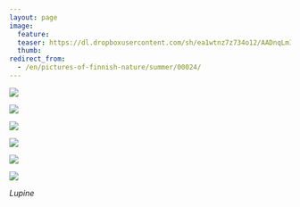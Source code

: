 ```yaml
---
layout: page
image:
  feature:
  teaser: https://dl.dropboxusercontent.com/sh/ea1wtnz7z734o12/AADnqLmISyjKrdPuKPCNppjXa/luontokuvat/kes%C3%A4/2/DSC28782-245px.jpg
  thumb:
redirect_from:
  - /en/pictures-of-finnish-nature/summer/00024/
---
```


[![](https://dl.dropboxusercontent.com/sh/ea1wtnz7z734o12/AABJULLAY7UXvImIOy-OivDIa/luontokuvat/kes%C3%A4/2/DSC28778-800px.jpg)](https://dl.dropboxusercontent.com/sh/ea1wtnz7z734o12/AAAxT4Zr4ynt5c_98Fu44nr2a/luontokuvat/kes%C3%A4/2/DSC28778.jpg)

[![](https://dl.dropboxusercontent.com/sh/ea1wtnz7z734o12/AAAfY5hpnPZ21KXsBBGCAhb7a/luontokuvat/kes%C3%A4/2/DSC28777-800px.jpg)](https://dl.dropboxusercontent.com/sh/ea1wtnz7z734o12/AABN4exMPlMUZEq6ZrxW39apa/luontokuvat/kes%C3%A4/2/DSC28777.jpg)

[![](https://dl.dropboxusercontent.com/sh/ea1wtnz7z734o12/AABdbrcoG4fnJI735M82SxW9a/luontokuvat/kes%C3%A4/2/DSC28780-800px.jpg)](https://dl.dropboxusercontent.com/sh/ea1wtnz7z734o12/AACHxLbzk6li4ql-ff87Nuywa/luontokuvat/kes%C3%A4/2/DSC28780.jpg)

[![](https://dl.dropboxusercontent.com/sh/ea1wtnz7z734o12/AADneaBySlZMtYCyxC-BE8NKa/luontokuvat/kes%C3%A4/2/DSC28782-800px.jpg)](https://dl.dropboxusercontent.com/sh/ea1wtnz7z734o12/AAARk4ybVSVwN97MC80SKWHva/luontokuvat/kes%C3%A4/2/DSC28782.jpg)

[![](https://dl.dropboxusercontent.com/sh/ea1wtnz7z734o12/AAC3H5EWapFopWB-eHNJiCO0a/luontokuvat/kes%C3%A4/2/DSC28794-800px.jpg)](https://dl.dropboxusercontent.com/sh/ea1wtnz7z734o12/AADCS8mUMiyRyqv9LM4tyCtja/luontokuvat/kes%C3%A4/2/DSC28794.jpg)

[![](https://dl.dropboxusercontent.com/sh/ea1wtnz7z734o12/AACnzhi1E8-eYQN3mSvhX1x-a/luontokuvat/kes%C3%A4/2/DSC28798-800px.jpg)](https://dl.dropboxusercontent.com/sh/ea1wtnz7z734o12/AAANimwT83sFdBbTfOPkKO9ua/luontokuvat/kes%C3%A4/2/DSC28798.jpg)

*Lupine*
